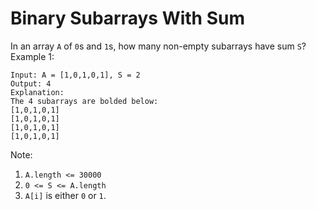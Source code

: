 # Binary Subarrays With Sum

In an array `A` of `0`s and `1`s, how many non-empty subarrays have sum `S`?
Example 1:
```
Input: A = [1,0,1,0,1], S = 2
Output: 4
Explanation:
The 4 subarrays are bolded below:
[1,0,1,0,1]
[1,0,1,0,1]
[1,0,1,0,1]
[1,0,1,0,1]
```
Note:

1. `A.length <= 30000`
2. `0 <= S <= A.length`
3. `A[i]` is either `0` or `1`.
